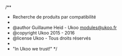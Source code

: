 /**
 * Recherche de produits par compatibilité
 *
 * @author    Guillaume Heid - Ukoo <modules@ukoo.fr>
 * @copyright Ukoo 2015 - 2016
 * @license   Ukoo - Tous droits réservés
 *
 * "In Ukoo we trust!"
 */
